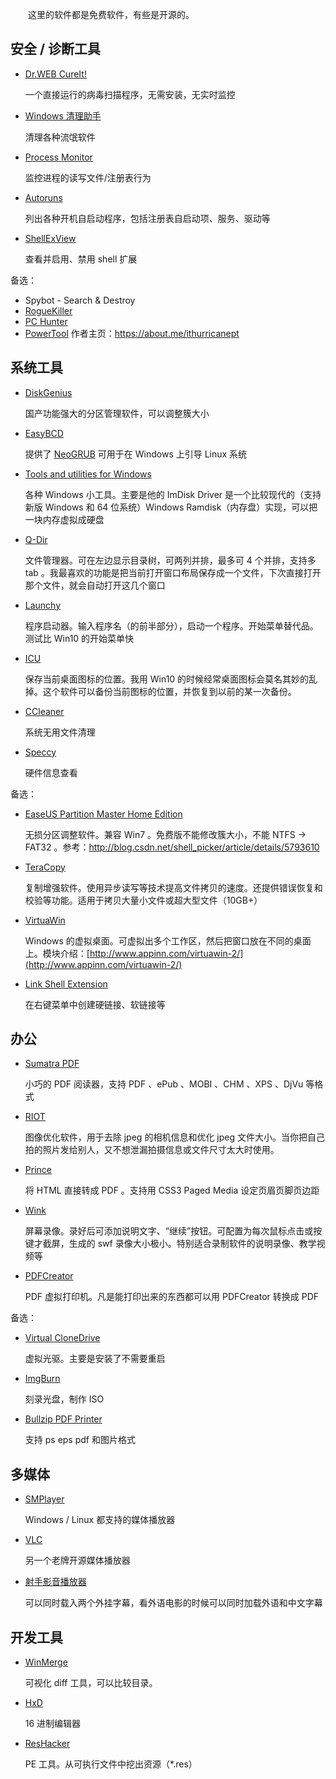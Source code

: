 　　这里的软件都是免费软件，有些是开源的。

## 安全 / 诊断工具

* [Dr.WEB CureIt!](https://free.drweb.com/cureit/)

	一个直接运行的病毒扫描程序，无需安装，无实时监控

* [Windows 清理助手](http://www.arswp.com/)

	清理各种流氓软件

* [Process Monitor](https://docs.microsoft.com/en-us/sysinternals/downloads/procmon)

	监控进程的读写文件/注册表行为

* [Autoruns](https://docs.microsoft.com/en-us/sysinternals/downloads/autoruns)

	列出各种开机自启动程序，包括注册表自启动项、服务、驱动等

* [ShellExView](http://www.nirsoft.net/utils/shexview.html)

	查看并启用、禁用 shell 扩展

备选：

* Spybot - Search & Destroy
* [RogueKiller](http://www.adlice.com/softwares/roguekiller/)
* [PC Hunter](http://www.xuetr.com/)
* [PowerTool](http://powertool.s601.xrea.com/) 作者主页：<https://about.me/ithurricanept>

## 系统工具

* [DiskGenius](http://www.diskgenius.cn/)

	国产功能强大的分区管理软件，可以调整簇大小

* [EasyBCD](https://neosmart.net/EasyBCD/)

	提供了 [NeoGRUB](https://wiki.archlinux.org/index.php/NeoGRUB) 可用于在 Windows 上引导 Linux 系统

* [Tools and utilities for Windows](http://www.ltr-data.se/opencode.html/)

	各种 Windows 小工具。主要是他的 ImDisk Driver 是一个比较现代的（支持新版 Windows 和 64 位系统）Windows Ramdisk（内存盘）实现，可以把一块内存虚拟成硬盘

* [Q-Dir](https://www.softwareok.com/?seite=Freeware/Q-Dir)

	文件管理器。可在左边显示目录树，可两列并排，最多可 4 个并排，支持多 tab 。我最喜欢的功能是把当前打开窗口布局保存成一个文件，下次直接打开那个文件，就会自动打开这几个窗口

* [Launchy](https://www.launchy.net/)

	程序启动器。输入程序名（的前半部分），启动一个程序。开始菜单替代品。测试比 Win10 的开始菜单快

* [ICU](https://funk.eu/icu-icon-configuration-utility/)

	保存当前桌面图标的位置。我用 Win10 的时候经常桌面图标会莫名其妙的乱掉。这个软件可以备份当前图标的位置，并恢复到以前的某一次备份。

* [CCleaner](https://www.piriform.com/ccleaner)

	系统无用文件清理

* [Speccy](https://www.piriform.com/speccy)

	硬件信息查看

备选：

* [EaseUS Partition Master Home Edition](https://www.partition-tool.com/personal.htm)

	无损分区调整软件。兼容 Win7 。免费版不能修改簇大小，不能 NTFS -> FAT32 。参考：<http://blog.csdn.net/shell_picker/article/details/5793610>

* [TeraCopy](http://codesector.com/teracopy)

	复制增强软件。使用异步读写等技术提高文件拷贝的速度。还提供错误恢复和校验等功能。适用于拷贝大量小文件或超大型文件（10GB+）

* [VirtuaWin](http://virtuawin.sourceforge.net/)

	Windows 的虚拟桌面。可虚拟出多个工作区，然后把窗口放在不同的桌面上。模块介绍：[http://www.appinn.com/virtuawin-2/](http://www.appinn.com/virtuawin-2/)

* [Link Shell Extension](http://schinagl.priv.at/nt/hardlinkshellext/hardlinkshellext.html)

	在右键菜单中创建硬链接、软链接等

## 办公

* [Sumatra PDF](https://www.sumatrapdfreader.org/free-pdf-reader.html)

	小巧的 PDF 阅读器，支持 PDF 、ePub 、MOBI 、CHM 、XPS 、DjVu 等格式

* [RIOT](https://riot-optimizer.com/)

	图像优化软件，用于去除 jpeg 的相机信息和优化 jpeg 文件大小。当你把自己拍的照片发给别人，又不想泄漏拍摄信息或文件尺寸太大时使用。

* [Prince](https://www.princexml.com/)

	将 HTML 直接转成 PDF 。支持用 CSS3 Paged Media 设定页眉页脚页边距

* [Wink](http://www.debugmode.com/wink/)

	屏幕录像。录好后可添加说明文字、“继续”按钮。可配置为每次鼠标点击或按键才截屏，生成的 swf 录像大小极小。特别适合录制软件的说明录像、教学视频等

* [PDFCreator](https://www.pdfforge.org/pdfcreator)

	PDF 虚拟打印机。凡是能打印出来的东西都可以用 PDFCreator 转换成 PDF

备选：

* [Virtual CloneDrive](https://www.elby.ch/zh_CN/products/vcd.html)

	虚拟光驱。主要是安装了不需要重启

* [ImgBurn](https://www.imgburn.com/)

	刻录光盘，制作 ISO

* [Bullzip PDF Printer](http://www.bullzip.com/products/pdf/)

	支持 ps eps pdf 和图片格式

## 多媒体

* [SMPlayer](https://www.smplayer.info/)

	Windows / Linux 都支持的媒体播放器

* [VLC](https://www.videolan.org/vlc/index.zh.html)

	另一个老牌开源媒体播放器

* [射手影音播放器](https://www.splayer.org/)

	可以同时载入两个外挂字幕，看外语电影的时候可以同时加载外语和中文字幕

## 开发工具

* [WinMerge](http://winmerge.org/)

	可视化 diff 工具，可以比较目录。

* [HxD](https://mh-nexus.de/en/)

	16 进制编辑器

* [ResHacker](http://www.angusj.com/resourcehacker/)

	PE 工具。从可执行文件中挖出资源（*.res）
